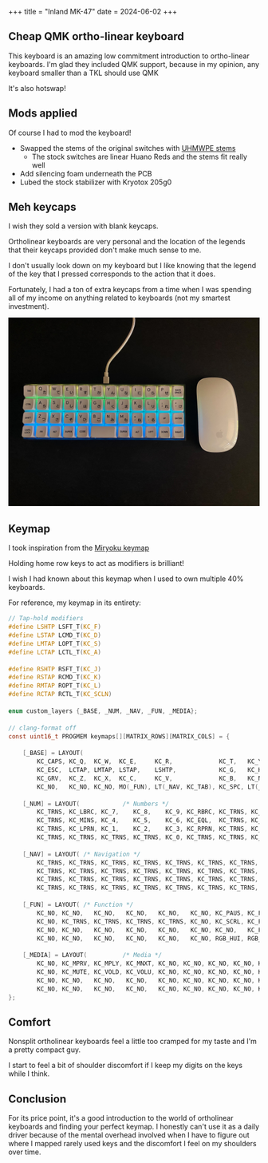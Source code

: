 +++
title = "Inland MK-47"
date = 2024-06-02
+++

## Cheap QMK ortho-linear keyboard

This keyboard is an amazing low commitment introduction to ortho-linear keyboards. I'm glad they included QMK support, because in my opinion, any keyboard smaller than a TKL should use QMK

It's also hotswap!

## Mods applied

Of course I had to mod the keyboard!

- Swapped the stems of the original switches with [UHMWPE stems](https://www.google.com/search?client=firefox-b-1-d&q=uhwmpe+stems)
  - The stock switches are linear Huano Reds and the stems fit really well
- Add silencing foam underneath the PCB
- Lubed the stock stabilizer with Kryotox 205g0

## Meh keycaps

I wish they sold a version with blank keycaps. 

Ortholinear keyboards are very personal and the location of the legends that their keycaps provided don't make much sense to me.

I don't usually look down on my keyboard but I like knowing that the legend of the key that I pressed corresponds to the action that it does.

Fortunately, I had a ton of extra keycaps from a time when I was spending all of my income on anything related to keyboards (not my smartest investment).

![MK-47 keyboard](./img/image.png)

## Keymap

I took inspiration from the [Miryoku keymap](https://keymapdb.com/keymaps/manna_harbour/) 

Holding home row keys to act as modifiers is brilliant!

I wish I had known about this keymap when I used to own multiple 40% keyboards.

For reference, my keymap in its entirety:
```c
// Tap-hold modifiers
#define LSHTP LSFT_T(KC_F)
#define LSTAP LCMD_T(KC_D)
#define LMTAP LOPT_T(KC_S)
#define LCTAP LCTL_T(KC_A)

#define RSHTP RSFT_T(KC_J)
#define RSTAP RCMD_T(KC_K)
#define RMTAP ROPT_T(KC_L)
#define RCTAP RCTL_T(KC_SCLN)

enum custom_layers {_BASE, _NUM, _NAV, _FUN, _MEDIA};

// clang-format off
const uint16_t PROGMEM keymaps[][MATRIX_ROWS][MATRIX_COLS] = {

    [_BASE] = LAYOUT(
        KC_CAPS, KC_Q,  KC_W,  KC_E,     KC_R,             KC_T,   KC_Y,             KC_U,       KC_I,    KC_O,   KC_P,    KC_BSPC,
        KC_ESC,  LCTAP, LMTAP, LSTAP,    LSHTP,            KC_G,   KC_H,             RSHTP,      RSTAP,   RMTAP,  RCTAP,   KC_QUOT,
        KC_GRV,  KC_Z,  KC_X,  KC_C,     KC_V,             KC_B,   KC_N,             KC_M,       KC_COMM, KC_DOT, KC_SLSH, KC_BSLS,
        KC_NO,   KC_NO, KC_NO, MO(_FUN), LT(_NAV, KC_TAB), KC_SPC, LT(_NUM, KC_ENT), MO(_MEDIA), KC_NO,   KC_NO,  KC_NO),

    [_NUM] = LAYOUT(            /* Numbers */
        KC_TRNS, KC_LBRC, KC_7,    KC_8,    KC_9, KC_RBRC, KC_TRNS, KC_TRNS, KC_TRNS, KC_TRNS, KC_TRNS, KC_TRNS,
        KC_TRNS, KC_MINS, KC_4,    KC_5,    KC_6, KC_EQL,  KC_TRNS, KC_TRNS, KC_TRNS, KC_TRNS, KC_TRNS, KC_TRNS,
        KC_TRNS, KC_LPRN, KC_1,    KC_2,    KC_3, KC_RPRN, KC_TRNS, KC_TRNS, KC_TRNS, KC_TRNS, KC_TRNS, KC_TRNS,
        KC_TRNS, KC_TRNS, KC_TRNS, KC_TRNS, KC_0, KC_TRNS, KC_TRNS, KC_TRNS, KC_TRNS, KC_TRNS, KC_TRNS),

    [_NAV] = LAYOUT( /* Navigation */
        KC_TRNS, KC_TRNS, KC_TRNS, KC_TRNS, KC_TRNS, KC_TRNS, KC_TRNS, KC_PGUP, KC_UP,   KC_PGDN, KC_TRNS, KC_TRNS,
        KC_TRNS, KC_TRNS, KC_TRNS, KC_TRNS, KC_TRNS, KC_TRNS, KC_TRNS, KC_LEFT, KC_DOWN, KC_RGHT, KC_INS,  KC_TRNS,
        KC_TRNS, KC_TRNS, KC_TRNS, KC_TRNS, KC_TRNS, KC_TRNS, KC_TRNS, KC_HOME, KC_TRNS, KC_END,  KC_DEL,  KC_TRNS,
        KC_TRNS, KC_TRNS, KC_TRNS, KC_TRNS, KC_TRNS, KC_TRNS, KC_TRNS, KC_TRNS, KC_TRNS, KC_TRNS, KC_TRNS),

    [_FUN] = LAYOUT( /* Function */
        KC_NO, KC_NO,   KC_NO,   KC_NO,   KC_NO,   KC_NO, KC_PAUS, KC_F1,   KC_F2,   KC_F3,  KC_F4,  RGB_TOG,
        KC_NO, KC_TRNS, KC_TRNS, KC_TRNS, KC_TRNS, KC_NO, KC_SCRL, KC_F5,   KC_F6,   KC_F7,  KC_F8,  RGB_MOD,
        KC_NO, KC_NO,   KC_NO,   KC_NO,   KC_NO,   KC_NO, KC_NO,   KC_F9,   KC_F10,  KC_F11, KC_F12, RGB_VAI,
        KC_NO, KC_NO,   KC_NO,   KC_NO,   KC_NO,   KC_NO, RGB_HUI, RGB_SAI, RGB_SPI, KC_NO,  QK_BOOT),

    [_MEDIA] = LAYOUT(          /* Media */
        KC_NO, KC_MPRV, KC_MPLY, KC_MNXT, KC_NO, KC_NO, KC_NO, KC_NO, KC_NO, KC_NO, KC_NO, KC_NO,
        KC_NO, KC_MUTE, KC_VOLD, KC_VOLU, KC_NO, KC_NO, KC_NO, KC_NO, KC_NO, KC_NO, KC_NO, KC_NO,
        KC_NO, KC_NO,   KC_NO,   KC_NO,   KC_NO, KC_NO, KC_NO, KC_NO, KC_NO, KC_NO, KC_NO, KC_NO,
        KC_NO, KC_NO,   KC_NO,   KC_NO,   KC_NO, KC_NO, KC_NO, KC_NO, KC_NO, KC_NO, KC_NO)
};
```
## Comfort

Nonsplit ortholinear keyboards feel a little too cramped for my taste and I'm a pretty compact guy.

I start to feel a bit of shoulder discomfort if I keep my digits on the keys while I think.

## Conclusion

For its price point, it's a good introduction to the world of ortholinear keyboards and finding your perfect keymap. I honestly can't use it as a daily driver because of the mental overhead involved when I have to figure out where I mapped rarely used keys and the discomfort I feel on my shoulders over time.
